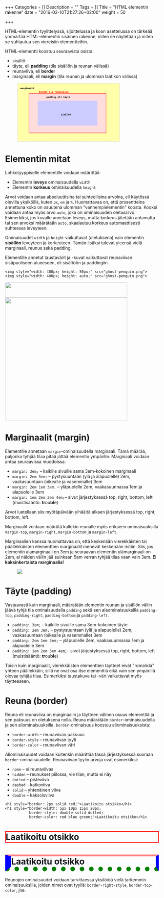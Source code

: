 +++
Categories = []
Description = ""
Tags = []
Title = "HTML elementin rakenne"
date = "2016-02-10T21:27:26+02:00"
weight = 50

+++

HTML-elementin tyylittelyssä, sijoittelussa ja koon asettelussa on tärkeää ymmärtää
HTML-elementin sisäinen rakenne, miten se näytetään ja miten se suhtautuu sen viereisiin elementteihin.

HTML-elementti koostuu seuraavista osista:

* sisältö
* täyte, eli **padding** (tila sisällön ja reunan välissä)
* reunaviiva, eli **border**
* marginaali, eli **margin** (tila reunan ja ulomman laatikon välissä)

<figure>
<svg xmlns="http://www.w3.org/2000/svg" version="1.1" width="90%" height="auto" viewBox="0 0 800 400" class="chart">
    <rect stroke="#666" stroke-width="1" stroke-dasharray="3,3" fill="#ffa" x="2" y="2" width="700" height="396"></rect>
    <text x="20" y="40" style="font-family: monospace; font-size: 16px; font-weight: bold; fill: black;">marginaali</text>
    <rect stroke="red" stroke-width="2" fill="#fdd" x="80" y="70" width="530" height="270"></rect>
    <text x="150" y="65" style="font-family: monospace; font-size: 16px; font-weight: bold; fill: red;">border eli reunaviiva</text>
    <text x="200" y="100" style="font-family: monospace; font-size: 16px; font-weight: bold; fill: black;">padding eli täyte</text>
    <rect stroke="none" fill="#ccf" x="140" y="120" width="410" height="170"></rect>
    <text x="300" y="220" style="font-family: monospace; font-size: 16px; font-weight: bold; fill: black;">sisältö</text>
</svg>
</figure>

Elementin mitat
===============
Lohkotyyppiselle elementille voidaan määrittää:

- Elementin **leveys** ominaisuudella `width`
- Elementin **korkeus** ominaisuudella `height`

Arvot voidaan antaa absoluuttisina tai suhteellisina arvoina, eli käytössä olevilla yksiköillä, kuten
`px`, `em` ja `%`. Huomattavaa on, että prosentteina annettuna koko on osuutena ulomman "vanhempielementin" koosta.
Kooksi voidaan antaa myös arvo `auto`, joka on ominaisuuden oletusarvo. Esimerkiksi, jos kuvalle annetaan leveys,
mutta korkeus jätetään antamatta tai sen arvoksi määrätään `auto`, skaalautuu korkeus automaattisesti suhteessa
leveyteen.

Ominaisuudet `width` ja `height` vaikuttavat (oletuksena) vain elementin **sisällön** leveyteen ja korkeuteen.
Tämän lisäksi tulevat yleensä vielä marginaali, reunus sekä padding.

Elementille annetut taustavärit ja -kuvat vaikuttavat reunaviivan sisäpuoliseen alueeseen, eli sisältöön ja paddingiin.

```
<img style="width: 400px; height: 50px;" src="ghost-penguin.png">
<img style="width: 400px; height: auto;" src="ghost-penguin.png">
```
<div class="html-example">
<img style="width: 400px; height: 50px;" src="../../images/ghost-penguin.png">
<img style="width: 400px; height: auto;" src="../../images/ghost-penguin.png">
</div>

Marginaalit (margin)
===========

Elementille annetaan `margin`-ominaisuudella marginaali. Tämä määrää, paljonko tyhjää tilaa pitää jättää
elementin ympärille. Marginaali voidaan antaa seuraavissa muodoissa:

- `margin: 3em;` – kaikille sivuille sama 3em-kokoinen marginaali
- `margin: 2em 3em;` – pystysuuntaan (ylä ja alapuolelle) 2em, vaakasuuntaan (oikealle ja vasemmalle) 3em
- `margin: 2em 1em 3em;` – yläpuolelle 2em, vaakasuunnassa 1em ja alapuolelle 3em
- `margin: 1em 2em 3em 4em;`– sivut järjestyksessä top, right, bottom, left (muistisääntö: **tr**ou**bl**e)

Arvot luetellaan siis myötäpäivään ylhäältä alkaen järjestyksessä top, right, bottom, left.

Marginaalit voidaan määrätä kullekin reunalle myös erikseen ominaisuuksilla `margin-top`, `margin-right`,
`margin-bottom` ja `margin-left`.

Marginaalien kanssa huomattavaa on, että keskenään vierekkäisten tai päällekkäisten elementtien marginaalit
menevät keskenään ristiin. Siis, jos elementin alamarginaali on 3em ja seuraavan elementin ylämarginaali
on 2em, ei näiden väliin jää suinkaan 5em verran tyhjää tilaa vaan vain 3em. **Ei kaksinkertaista marginaalia!**

<figure>
<img style="max-width: 90%;" src="../../images/marginaalit.png">
</figure>

Täyte (padding)
===============

Vastaavasti kuin marginaali, määrätään elementin reunan ja sisällön väliin jäävä tyhjä tila ominaisuudella
`padding` sekä sen alaominaisuuksilla `padding-top`, `padding-right`, `padding-bottom` ja `padding-left`.

- `padding: 3em;` – kaikille sivuille sama 3em-kokoinen täyte
- `padding: 2em 3em;` – pystysuuntaan (ylä ja alapuolelle) 2em, vaakasuuntaan (oikealle ja vasemmalle) 3em
- `padding: 2em 1em 3em;` – yläpuolelle 2em, vaakasuunnassa 1em ja alapuolelle 3em
- `padding: 1em 2em 3em 4em;`– sivut järjestyksessä top, right, bottom, left (muistisääntö: **tr**ou**bl**e)

Toisin kuin marginaalit, vierekkäisten elementtien täytteet eivät "romahda" yhteen päällekkäin, sillä ne
ovat osa itse elementtiä eikä vain sen ympärillä olevaa tyhjää tilaa. Esimerkiksi taustakuva tai -väri
vaikuttavat myös täytteeseen.

Reuna (border)
==============

Reuna eli reunaviiva on marginaalin ja täytteen välinen osuus elementtiä ja sen paksuus on oletuksena nolla.
Reuna määrätään `border`-ominaisuudella ja sen aliominaisuuksilla. `border`-ominaisuus koostuu aliominaisuuksista:

- `border-width` – reunaviivan paksuus
- `border-style` – reunaviivan tyyli
- `border-color` – reunaviivan väri

Aliominaisuudet voidaan kuitenkin määrittää tässä järjestyksessä suoraan `border`-ominaisuudelle.
Reunaviivan tyylin arvoja ovat esimerkiksi:

- `none` – ei reunaviivaa
- `hidden` – reunukset piilossa, vie tilan, mutta ei näy
- `dotted` – pisteviiva
- `dashed` – katkoviiva
- `solid` – yhtenäinen viiva
- `double` – kaksoisviiva

```
<h1 style="border: 2px solid red;">Laatikoitu otsikko</h1>
<h1 style="border-width: 5px 10px 15px 20px;
           border-style: double solid dotted;
           border-color: red blue green;">Laatikoitu otsikko</h1>
```
<div class="html-example">
<h1 style="border: 2px solid red;">Laatikoitu otsikko</h1>
<h1 style="border-width: 5px 10px 15px 20px;
           border-style: double solid dotted;
           border-color: red blue green;">Laatikoitu otsikko</h1>
</div>

Reunojen ominaisuudet voidaan tarvittaessa yksilöidä vielä tarkemmin ominaisuuksilla, joiden nimet ovat tyyliä:
`border-right-style`, `border-top-color`, jne.
